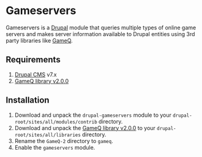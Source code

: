 # Gameservers
Gameservers is a [Drupal](https://www.drupal.org/) module that queries multiple types of online game servers and makes server information available to Drupal entities using 3rd party libraries like [GameQ](https://github.com/Austinb/GameQ).

## Requirements
1. [Drupal CMS](https://www.drupal.org/) v7.x
1. [GameQ library v2.0.0](https://github.com/Austinb/GameQ/releases/tag/v2.0.0)

## Installation
1. Download and unpack the `drupal-gameservers` module to your `drupal-root/sites/all/modules/contrib` directory.
2. Download and unpack the [GameQ library v2.0.0](https://github.com/Austinb/GameQ/releases/tag/v2.0.0) to your `drupal-root/sites/all/libraries` directory.
3. Rename the `GameQ-2` directory to `gameq`.
4. Enable the `gameservers` module.
